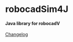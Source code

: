 # robocadSim4J

#### Java library for robocadV
[Changelog](https://github.com/Soft-V/robocadSim4J/blob/main/CHANGELOG.md)
